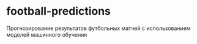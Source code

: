 # football-predictions
Прогнозирование результатов футбольных матчей с использованием моделей машинного обучения
